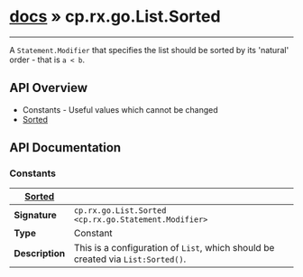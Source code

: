 # [docs](index.md) » cp.rx.go.List.Sorted
---

A `Statement.Modifier` that specifies the list should be sorted by its 'natural' order - that is `a < b`.

## API Overview
* Constants - Useful values which cannot be changed
 * [Sorted](#Sorted)

## API Documentation

### Constants

| [Sorted](#Sorted)         |                                                                                     |
| --------------------------------------------|-------------------------------------------------------------------------------------|
| **Signature**                               | `cp.rx.go.List.Sorted <cp.rx.go.Statement.Modifier>`                                                                    |
| **Type**                                    | Constant                                                                     |
| **Description**                             | This is a configuration of `List`, which should be created via `List:Sorted()`.                                                                     |

